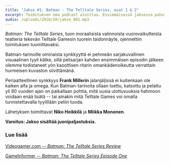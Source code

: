 ```yaml
---
title: "Jakso #1: Batman - The Telltale Series, osat 1 & 2"
excerpt: Toimituksen oma podcast aloittaa. Ensimmäisessä jaksossa puhutaan lepakon moraalista. Lähetyksen toimittavat Niko Heikkilä ja Miikka Mononen.
audio: /uploads/2016/10/jakso_001.mp3
---
```


_Batman: The Telltale Series_, tuon moraalisista valinnoista vuorovaikutteista teatteria tekevän Telltale Gamesin tuorein taidonnäyte, ojennettiin toimituksen tuomittavaksi.

Batman-tarinoille ominaista synkkyyttä ei pehmeän sarjakuvallinen visuaalinen tyyli kätke, sillä pelisarjan kahden ensimmäisen episodin jälkeen olemme todistaneet yön kaoottisen ritarin omankädenoikeutta verrattain hurmeisen kuvaston siivittämänä.

Periaatteellinen synkkyys **Frank Millerin** jalanjäljissä ei kuitenkaan ole kaiken alfa ja omega. Kun Batman-tarinoita ollaan luettu, katsottu ja pelattu yli 80 vuoden ajan on paikallaan pohtia, mitä uusia ulottuvuuksia hahmoon voidaan enää lisätä -- tai ainakin mitä Telltale Games voi omalla tunnistettavalla tyylillään peliin tuoda.

Lähetyksen toimittavat **Niko Heikkilä** ja **Miikka Mononen**.

**Varoitus: Jakso sisältää juonipaljastuksia.**

### Lue lisää

[Videogamer.com -- _Batman: The Telltale Series Review_](http://www.videogamer.com/reviews/batman_the_telltale_series_review.html)

[GameInformer -- _Batman: The Telltale Series Episode One_](http://www.gameinformer.com/games/batman_the_telltale_series__episode_one/b/pc/archive/2016/08/02/batman-a-telltale-series-episode-1-review.aspx)
